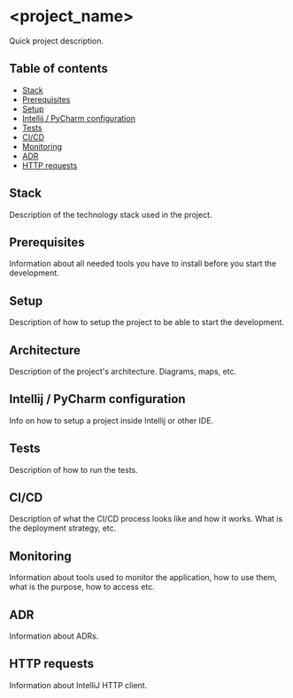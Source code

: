 # <project_name>

Quick project description.

## Table of contents

* [Stack](#stack)
* [Prerequisites](#prerequisites)
* [Setup](#setup)
* [Intellij / PyCharm configuration](#intellij-/-pycharm-configuration)
* [Tests](#tests)
* [CI/CD](#ci/cd)
* [Monitoring](#monitoring)
* [ADR](#adr)
* [HTTP requests](#http-requests)

## Stack

Description of the technology stack used in the project.

## Prerequisites

Information about all needed tools you have to install before you start the development.

## Setup

Description of how to setup the project to be able to start the development.

## Architecture

Description of the project's architecture. Diagrams, maps, etc.

## Intellij / PyCharm configuration

Info on how to setup a project inside Intellij or other IDE.

## Tests

Description of how to run the tests.

## CI/CD

Description of what the CI/CD process looks like and how it works. What is the deployment strategy, etc.

## Monitoring

Information about tools used to monitor the application, how to use them, what is the purpose, how to access etc.

## ADR

Information about ADRs.

## HTTP requests

Information about IntelliJ HTTP client.
